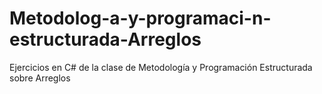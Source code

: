 # Metodolog-a-y-programaci-n-estructurada-Arreglos
Ejercicios en C# de la clase de Metodología y Programación Estructurada sobre Arreglos
